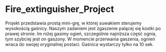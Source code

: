 # Fire_extinguisher_Project

Projekt przedstawia prostą mini-grę, w której suwakiem sterujemy wysokością gaśnicy. Naszym zadaniem jest zgaszenie palącej się kostki po prawej stronie. Im niżej gasimy ogień, szczególnie najniższa część ognia, tym szybciej jest on gaszony. W momencie przerwania gaszenia, ognień wraca do swojej oryginalnej postaci. Gaśnica wystarczy tylko na 10 sek. 
